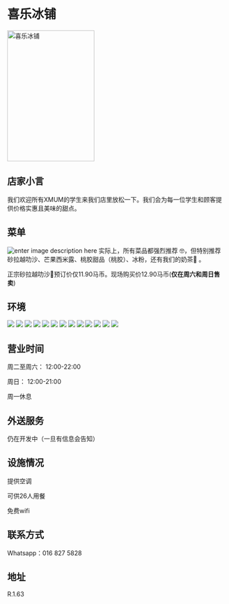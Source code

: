 # 喜乐冰铺

<img src="https://img.xmummap.com/1_xile_logo.jpg" width="200" height="300" alt="喜乐冰铺">

## 店家小言

我们欢迎所有XMUM的学生来我们店里放松一下。我们会为每一位学生和顾客提供价格实惠且美味的甜点。

## 菜单

![enter image description here](https://img.xmummap.com/1_xile_menu.jpg)
实际上，所有菜品都强烈推荐 🤓，但特别推荐砂拉越叻沙、芒果西米露、桃胶甜品（桃胶）、冰粉，还有我们的奶茶🧋 。

正宗砂拉越叻沙💯预订价仅11.90马币。现场购买价12.90马币(**仅在周六和周日售卖**)

## 环境

<div class="image-slide">
  <img src="https://img.xmummap.com/1_xile_surd (1).jpg" />
  <img src="https://img.xmummap.com/1_xile_surd (2).jpg" />
  <img src="https://img.xmummap.com/1_xile_surd (3).jpg" />
  <img src="https://img.xmummap.com/1_xile_surd (4).jpg" />
  <img src="https://img.xmummap.com/1_xile_surd (5).jpg" />
  <img src="https://img.xmummap.com/1_xile_surd (6).jpg" />
  <img src="https://img.xmummap.com/1_xile_surd (7).jpg" />
  <img src="https://img.xmummap.com/1_xile_surd (8).jpg" />
  <img src="https://img.xmummap.com/1_xile_surd (9).jpg" />
  <img src="https://img.xmummap.com/1_xile_surd (10).jpg" />
  <img src="https://img.xmummap.com/1_xile_surd (11).jpg" />
  <img src="https://img.xmummap.com/1_xile_surd (12).jpg" />
  <img src="https://img.xmummap.com/1_xile_surd (13).jpg" />
</div>

## 营业时间

周二至周六： 12:00-22:00

周日： 12:00-21:00

周一休息

## 外送服务

仍在开发中（一旦有信息会告知）

## 设施情况

提供空调

可供26人用餐

免费wifi

## 联系方式

Whatsapp：016 827 5828

## 地址

R.1.63

